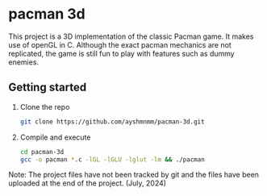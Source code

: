 # pacman 3d
 This project is a 3D implementation of the classic Pacman game. It makes use of openGL in C. Although the exact pacman mechanics are not replicated, the game is still fun to play with features such as dummy enemies.

## Getting started
 1. Clone the repo 
    ```sh
    git clone https://github.com/ayshmnmm/pacman-3d.git
    ```

 2. Compile and execute
    ```sh
    cd pacman-3d
    gcc -o pacman *.c -lGL -lGLU -lglut -lm && ./pacman
    ```

Note: The project files have not been tracked by git and the files have been uploaded at the end of the project. (July, 2024)

